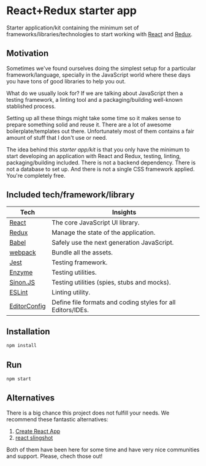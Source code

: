 # React+Redux starter app

Starter application/kit containing the minimum set of frameworks/libraries/technologies to start working with [React](https://reactjs.org/) and [Redux](https://redux.js.org/).

## Motivation

Sometimes we've found ourselves doing the simplest setup for a particular framework/language, specially in the JavaScript world where these days you have tons of good libraries to help you out.

What do we usually look for? If we are talking about JavaScript then a testing framework, a linting tool and a packaging/building well-known stablished process.

Setting up all these things might take some time so it makes sense to prepare something solid and reuse it. There are a lot of awesome boilerplate/templates out there. Unfortunately most of them contains a fair amount of stuff that I don't use or need.

The idea behind this _starter app/kit_ is that you only have the minimum to start developing an application with React and Redux, testing, linting, packaging/building included. There is not a backend dependency. There is not a database to set up. And there is not a single CSS framework applied. You're completely free.

## Included tech/framework/library

Tech | Insights
-----| --------
[React](https://reactjs.org/) | The core JavaScript UI library.
[Redux](https://redux.js.org/) | Manage the state of the application.
[Babel](https://babeljs.io/) | Safely use the next generation JavaScript.
[webpack](https://webpack.js.org/) | Bundle all the assets.
[Jest](https://facebook.github.io/jest/) | Testing framework.
[Enzyme](https://github.com/airbnb/enzyme) | Testing utilities.
[Sinon.JS](http://sinonjs.org/) | Testing utilities (spies, stubs and mocks).
[ESLint](https://eslint.org/) | Linting utility.
[EditorConfig](http://editorconfig.org/) | Define file formats and coding styles for all Editors/IDEs.

## Installation

```bash
npm install
```

## Run

```bash
npm start
```

## Alternatives

There is a big chance this project does not fulfill your needs. We recommend these fantastic alternatives:

1. [Create React App](https://github.com/facebook/create-react-app)
2. [react slingshot](https://github.com/coryhouse/react-slingshot)

Both of them have been here for some time and have very nice communities and support. Please, chech those out!
